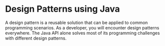 # Design Patterns using Java

A design pattern is a reusable solution that can be applied to common programming scenarios. As a developer, you will encounter design patterns everywhere. The Java API alone solves most of its programming challenges with different design patterns.
